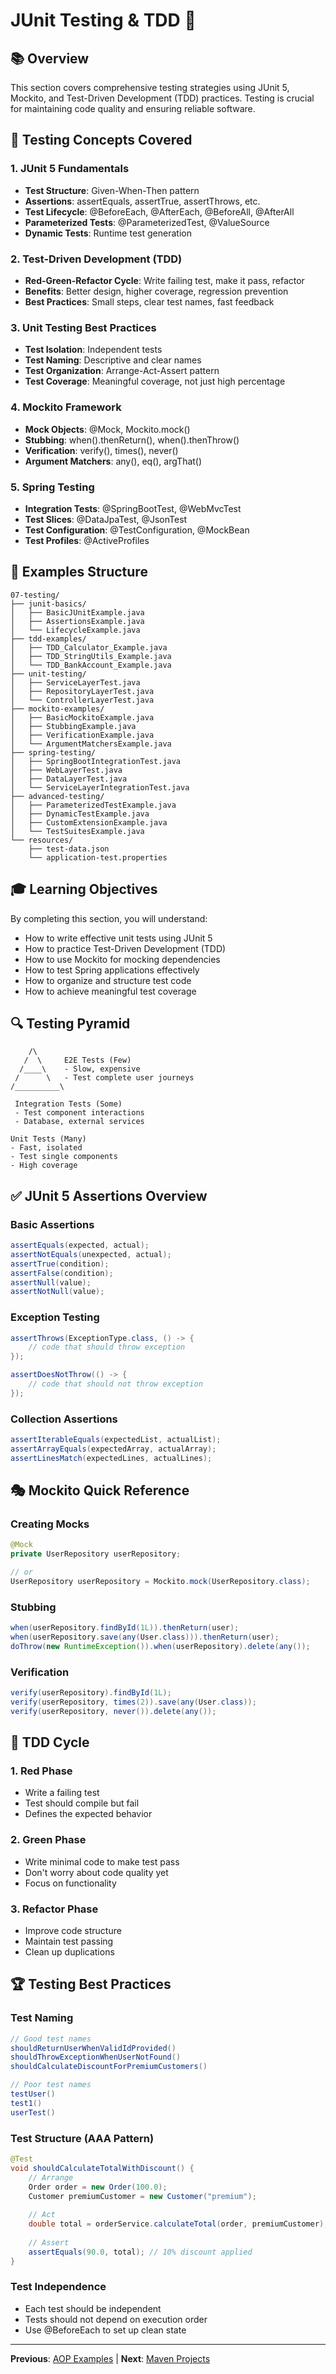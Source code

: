 # JUnit Testing & TDD 🧪

## 📚 Overview
This section covers comprehensive testing strategies using JUnit 5, Mockito, and Test-Driven Development (TDD) practices. Testing is crucial for maintaining code quality and ensuring reliable software.

## 🎯 Testing Concepts Covered

### 1. JUnit 5 Fundamentals
- **Test Structure**: Given-When-Then pattern
- **Assertions**: assertEquals, assertTrue, assertThrows, etc.
- **Test Lifecycle**: @BeforeEach, @AfterEach, @BeforeAll, @AfterAll
- **Parameterized Tests**: @ParameterizedTest, @ValueSource
- **Dynamic Tests**: Runtime test generation

### 2. Test-Driven Development (TDD)
- **Red-Green-Refactor Cycle**: Write failing test, make it pass, refactor
- **Benefits**: Better design, higher coverage, regression prevention
- **Best Practices**: Small steps, clear test names, fast feedback

### 3. Unit Testing Best Practices
- **Test Isolation**: Independent tests
- **Test Naming**: Descriptive and clear names
- **Test Organization**: Arrange-Act-Assert pattern
- **Test Coverage**: Meaningful coverage, not just high percentage

### 4. Mockito Framework
- **Mock Objects**: @Mock, Mockito.mock()
- **Stubbing**: when().thenReturn(), when().thenThrow()
- **Verification**: verify(), times(), never()
- **Argument Matchers**: any(), eq(), argThat()

### 5. Spring Testing
- **Integration Tests**: @SpringBootTest, @WebMvcTest
- **Test Slices**: @DataJpaTest, @JsonTest
- **Test Configuration**: @TestConfiguration, @MockBean
- **Test Profiles**: @ActiveProfiles

## 📁 Examples Structure

```
07-testing/
├── junit-basics/
│   ├── BasicJUnitExample.java
│   ├── AssertionsExample.java
│   └── LifecycleExample.java
├── tdd-examples/
│   ├── TDD_Calculator_Example.java
│   ├── TDD_StringUtils_Example.java
│   └── TDD_BankAccount_Example.java
├── unit-testing/
│   ├── ServiceLayerTest.java
│   ├── RepositoryLayerTest.java
│   └── ControllerLayerTest.java
├── mockito-examples/
│   ├── BasicMockitoExample.java
│   ├── StubbingExample.java
│   ├── VerificationExample.java
│   └── ArgumentMatchersExample.java
├── spring-testing/
│   ├── SpringBootIntegrationTest.java
│   ├── WebLayerTest.java
│   ├── DataLayerTest.java
│   └── ServiceLayerIntegrationTest.java
├── advanced-testing/
│   ├── ParameterizedTestExample.java
│   ├── DynamicTestExample.java
│   ├── CustomExtensionExample.java
│   └── TestSuitesExample.java
└── resources/
    ├── test-data.json
    └── application-test.properties
```

## 🎓 Learning Objectives

By completing this section, you will understand:
- How to write effective unit tests using JUnit 5
- How to practice Test-Driven Development (TDD)
- How to use Mockito for mocking dependencies
- How to test Spring applications effectively
- How to organize and structure test code
- How to achieve meaningful test coverage

## 🔍 Testing Pyramid

```
    /\
   /  \     E2E Tests (Few)
  /____\    - Slow, expensive
 /      \   - Test complete user journeys
/__________\ 

 Integration Tests (Some)
 - Test component interactions
 - Database, external services

Unit Tests (Many)
- Fast, isolated
- Test single components
- High coverage
```

## ✅ JUnit 5 Assertions Overview

### Basic Assertions
```java
assertEquals(expected, actual);
assertNotEquals(unexpected, actual);
assertTrue(condition);
assertFalse(condition);
assertNull(value);
assertNotNull(value);
```

### Exception Testing
```java
assertThrows(ExceptionType.class, () -> {
    // code that should throw exception
});

assertDoesNotThrow(() -> {
    // code that should not throw exception
});
```

### Collection Assertions
```java
assertIterableEquals(expectedList, actualList);
assertArrayEquals(expectedArray, actualArray);
assertLinesMatch(expectedLines, actualLines);
```

## 🎭 Mockito Quick Reference

### Creating Mocks
```java
@Mock
private UserRepository userRepository;

// or
UserRepository userRepository = Mockito.mock(UserRepository.class);
```

### Stubbing
```java
when(userRepository.findById(1L)).thenReturn(user);
when(userRepository.save(any(User.class))).thenReturn(user);
doThrow(new RuntimeException()).when(userRepository).delete(any());
```

### Verification
```java
verify(userRepository).findById(1L);
verify(userRepository, times(2)).save(any(User.class));
verify(userRepository, never()).delete(any());
```

## 🔄 TDD Cycle

### 1. Red Phase
- Write a failing test
- Test should compile but fail
- Defines the expected behavior

### 2. Green Phase
- Write minimal code to make test pass
- Don't worry about code quality yet
- Focus on functionality

### 3. Refactor Phase
- Improve code structure
- Maintain test passing
- Clean up duplications

## 🏆 Testing Best Practices

### Test Naming
```java
// Good test names
shouldReturnUserWhenValidIdProvided()
shouldThrowExceptionWhenUserNotFound()
shouldCalculateDiscountForPremiumCustomers()

// Poor test names
testUser()
test1()
userTest()
```

### Test Structure (AAA Pattern)
```java
@Test
void shouldCalculateTotalWithDiscount() {
    // Arrange
    Order order = new Order(100.0);
    Customer premiumCustomer = new Customer("premium");
    
    // Act
    double total = orderService.calculateTotal(order, premiumCustomer);
    
    // Assert
    assertEquals(90.0, total); // 10% discount applied
}
```

### Test Independence
- Each test should be independent
- Tests should not depend on execution order
- Use @BeforeEach to set up clean state

---

**Previous**: [AOP Examples](../06-aop-examples/README.md) | **Next**: [Maven Projects](../08-maven-projects/README.md) 